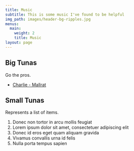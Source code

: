 ```yaml
---
title: Music
subtitle: This is some music I've found to be helpful
img_path: images/header-bg-ripples.jpg
menus:
  main:
    weight: 2
    title: Music
layout: page
---
```


## Big Tunas

Go the pros.

+ [Charlie - Mallrat](https://www.youtube.com/watch?v=9C1flskssaQ)

## Small Tunas

Represents a list of items.

1. Donec non tortor in arcu mollis feugiat
2. Lorem ipsum dolor sit amet, consectetuer adipiscing elit
3. Donec id eros eget quam aliquam gravida
4. Vivamus convallis urna id felis
5. Nulla porta tempus sapien
